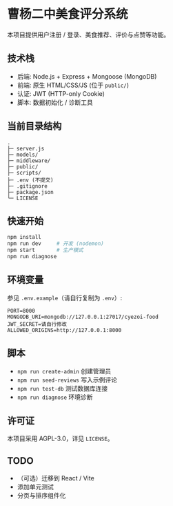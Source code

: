 # 曹杨二中美食评分系统

本项目提供用户注册 / 登录、美食推荐、评价与点赞等功能。

## 技术栈
- 后端: Node.js + Express + Mongoose (MongoDB)
- 前端: 原生 HTML/CSS/JS (位于 `public/`)
- 认证: JWT (HTTP-only Cookie)
- 脚本: 数据初始化 / 诊断工具

## 当前目录结构
```
.
├─ server.js
├─ models/
├─ middleware/
├─ public/
├─ scripts/
├─ .env (不提交)
├─ .gitignore
├─ package.json
└─ LICENSE
```

## 快速开始
```bash
npm install
npm run dev     # 开发 (nodemon)
npm start       # 生产模式
npm run diagnose
```

## 环境变量
参见 `.env.example`（请自行复制为 `.env`）:
```
PORT=8000
MONGODB_URI=mongodb://127.0.0.1:27017/cyezoi-food
JWT_SECRET=请自行修改
ALLOWED_ORIGINS=http://127.0.0.1:8000
```

## 脚本
- `npm run create-admin` 创建管理员
- `npm run seed-reviews` 写入示例评论
- `npm run test-db` 测试数据库连接
- `npm run diagnose` 环境诊断

## 许可证
本项目采用 AGPL-3.0，详见 `LICENSE`。

## TODO
- （可选）迁移到 React / Vite
- 添加单元测试
- 分页与排序组件化
